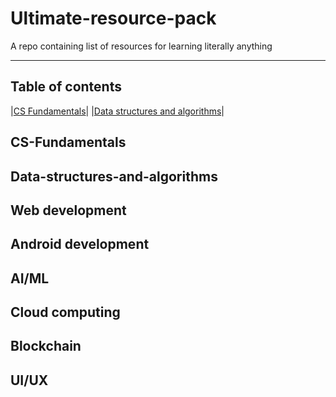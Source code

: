 # Ultimate-resource-pack
A repo containing list of resources for learning literally anything

-----------------------------------------------------------------------------------------------------------------------------------------------------------------------------------
## Table of contents
|[CS Fundamentals](#CS-Fundamentals)|
|[Data structures and algorithms](#Data-structures-and-algorithms)|









## CS-Fundamentals
## Data-structures-and-algorithms
## Web development
## Android development
## AI/ML
## Cloud computing
## Blockchain
## UI/UX
